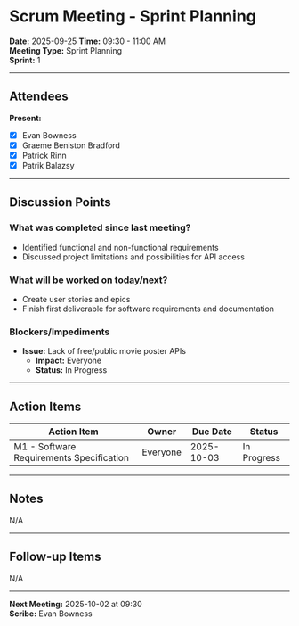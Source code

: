 # Scrum Meeting - Sprint Planning

**Date:** 2025-09-25
**Time:** 09:30 - 11:00 AM  
**Meeting Type:** Sprint Planning  
**Sprint:** 1

---

## Attendees

**Present:**
- [x] Evan Bowness
- [x] Graeme Beniston Bradford
- [x] Patrick Rinn
- [x] Patrik Balazsy

---

## Discussion Points

### What was completed since last meeting?
- Identified functional and non-functional requirements
- Discussed project limitations and possibilities for API access

### What will be worked on today/next?
- Create user stories and epics
- Finish first deliverable for software requirements and documentation

### Blockers/Impediments
- **Issue:** Lack of free/public movie poster APIs
  - **Impact:** Everyone
  - **Status:** In Progress

---

## Action Items

| Action Item | Owner | Due Date | Status |
|-------------|-------|----------|--------|
| M1 - Software Requirements Specification | Everyone | 2025-10-03 | In Progress |

---

## Notes

N/A

---

## Follow-up Items

N/A

---

**Next Meeting:** 2025-10-02 at 09:30  
**Scribe:** Evan Bowness